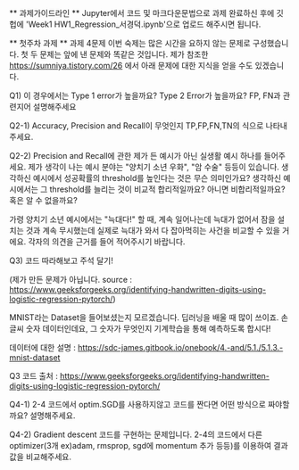 ** 과제가이드라인 **
Jupyter에서 코드 및 마크다운문법으로 과제 완료하신 후에 깃헙에 'Week1 HW1_Regression_서경덕.ipynb'으로 업로드 해주시면 됩니다.

** 첫주차 과제 **
과제 4문제
이번 숙제는 많은 시간을 요하지 않는 문제로 구성했습니다. 첫 두 문제는 앞에 낸 문제와 똑같은 것입니다.
제가 참조한 https://sumniya.tistory.com/26 에서 아래 문제에 대한 지식을 얻을 수도 있겠습니다.

Q1) 이 경우에서는 Type 1 error가 높을까요? Type 2 Error가 높을까요? FP, FN과 관련지어 설명해주세요

Q2-1) Accuracy, Precision and Recall이 무엇인지 TP,FP,FN,TN의 식으로 나타내 주세요.

Q2-2) Precision and Recall에 관한 제가 든 예시가 아닌 실생활 예시 하나를 들어주세요. 제가 생각이 나는 예시 분야는 "양치기 소년 우화", "암 수술" 등등이 있습니다. 생각하신 예시에서 성공확률의 threshold를 높인다는 것은 무슨 의미인가요? 생각하신 예시에서는 그 threshold를 늘리는 것이 비교적 합리적일까요? 아니면 비합리적일까요? 혹은 알 수 없을까요?

가령 양치기 소년 예시에서는 "늑대다!" 할 때, 계속 일어나는데 늑대가 없어서 잠을 설치는 것과 계속 무시했는데 실제로 늑대가 와서 다 잡아먹히는 사건을 비교할 수 있을 거에요.
각자의 의견을 근거를 들어 적어주시기 바랍니다.

Q3) 코드 따라해보고 주석 달기!

(제가 만든 문제가 아닙니다. source : https://www.geeksforgeeks.org/identifying-handwritten-digits-using-logistic-regression-pytorch/)

MNIST라는 Dataset을 들어보셨는지 모르겠습니다. 딥러닝을 배울 때 많이 쓰이죠. 손글씨 숫자 데이터인데요, 그 숫자가 무엇인지 기계학습을 통해 예측하도록 합시다!

데이터에 대한 설명 : https://sdc-james.gitbook.io/onebook/4.-and/5.1./5.1.3.-mnist-dataset

Q3 코드 출처 : https://www.geeksforgeeks.org/identifying-handwritten-digits-using-logistic-regression-pytorch/

Q4-1) 2-4 코드에서 optim.SGD를 사용하지않고 코드를 짠다면 어떤 방식으로 짜야할까요? 설명해주세요.

Q4-2) Gradient descent 코드를 구현하는 문제입니다. 2-4의 코드에서 다른 optimizer(3개 ex)adam, rmsprop, sgd에 momentum 추가 등등)를 이용하여 결과값을 비교해주세요.
